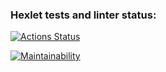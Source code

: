 ### Hexlet tests and linter status:
[![Actions Status](https://github.com/xG2x/frontend-project-44/workflows/hexlet-check/badge.svg)](https://github.com/xG2x/frontend-project-44/actions)

[![Maintainability](https://api.codeclimate.com/v1/badges/17aa0613e510ac0eda5f/maintainability)](https://codeclimate.com/github/xG2x/frontend-project-44/maintainability)

<a href="https://asciinema.org/a/RjUxQACpPV1XBqZSow0pNgXfw"></a>

<a href="https://asciinema.org/a/XGMt9tJev9ja2Or8HCTgcYix0"></a>

<a href="https://asciinema.org/a/MbHmz9YnfhbrbbVmmimJfOFWn"></a>

